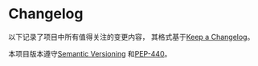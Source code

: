 Changelog
===
以下记录了项目中所有值得关注的变更内容，
其格式基于[Keep a Changelog](https://keepachangelog.com/zh-CN/1.0.0/)。

本项目版本遵守[Semantic Versioning](https://semver.org/lang/zh-CN/)
和[PEP-440](https://www.python.org/dev/peps/pep-0440/)。


